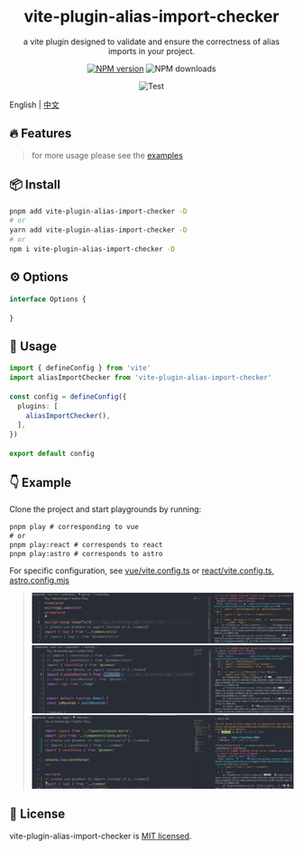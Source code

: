 
<p align="center">
<h1 align="center">vite-plugin-alias-import-checker</h1>
</p>

<div align="center">
  a vite plugin designed to validate and ensure the correctness of alias imports in your project.

 [![NPM version][npm-image]][npm-url] ![NPM downloads][download-image]

![Test][test-badge] 

<!-- ![codecov][codecov-badge] -->


[npm-image]: https://img.shields.io/npm/v/vite-plugin-alias-import-checker.svg?style=flat-square
[npm-url]: http://npmjs.org/package/vite-plugin-alias-import-checker


[download-image]: https://img.shields.io/npm/dm/vite-plugin-alias-import-checker.svg?style=flat-square



[test-badge]: https://github.com/baozouai/vite-plugin-alias-import-checker/actions/workflows/ci.yml/badge.svg

[codecov-badge]: https://codecov.io/github/baozouai/plugin-vite-plugin-alias-import-checker/branch/master/graph/badge.svg


</div>

English | [中文](./README-zh_CN.md)

## 🔥 Features


> for more usage please see the [examples](#-example)

## 📦  Install

```sh
pnpm add vite-plugin-alias-import-checker -D
# or
yarn add vite-plugin-alias-import-checker -D
# or
npm i vite-plugin-alias-import-checker -D
```


## ⚙️ Options

```ts
interface Options {
  
}
```
##  🔨 Usage

```ts
import { defineConfig } from 'vite'
import aliasImportChecker from 'vite-plugin-alias-import-checker'

const config = defineConfig({
  plugins: [
    aliasImportChecker(),
  ],
})

export default config

```

## 👇 Example

Clone the project and start playgrounds by running:

```shell
pnpm play # corresponding to vue
# or
pnpm play:react # corresponds to react
pnpm play:astro # corresponds to astro
```


For specific configuration, see [vue/vite.config.ts](./playgrounds/vue/vite.config.ts) or [react/vite.config.ts](./playgrounds/react/vite.config.ts), [astro.config.mjs](./playgrounds/astro/astro.config.mjs)

> ![img](./assets/vue-demo.png)
> ![img](./assets/react-demo.png)
> ![img](./assets/astro-demo.png)


## 📄 License

vite-plugin-alias-import-checker is [MIT licensed](./LICENSE).
